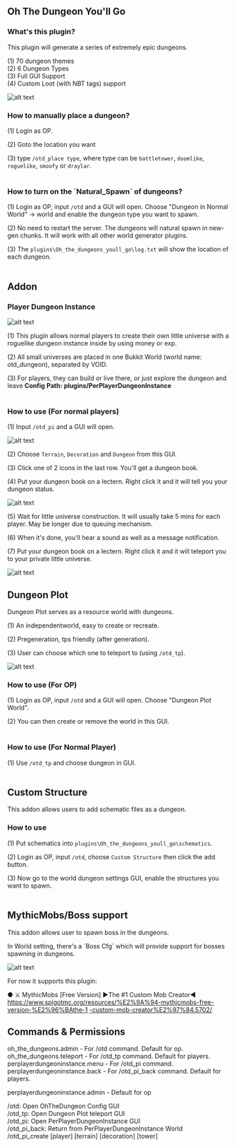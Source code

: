 ## Oh The Dungeon You'll Go
### What's this plugin?

This plugin will generate a series of extremely epic dungeons.

\(1\) 70 dungeon themes  
\(2\) 6 Dungeon Types   
\(3\) Full GUI Support  
\(4\) Custom Loot (with NBT tags) support

![alt text](https://github.com/user-attachments/assets/f37cf9a3-6604-4bd6-b0e3-83b986074800 "Oh The Dungeon You'll Go")

### How to manually place a dungeon?

\(1\) Login as OP.

\(2\) Goto the location you want

\(3\) type `/otd_place type`, where type can be `battletower`,
`doomlike`, `roguelike`, `smoofy` or `draylar`.
<br><br>

### How to turn on the \`Natural_Spawn\` of dungeons?

\(1\) Login as OP, input `/otd` and a GUI will open. Choose "Dungeon in
Normal World" -\> world and enable the dungeon type you want to spawn.

\(2\) No need to restart the server. The dungeons will natural spawn in
new-gen chunks. It will work with all other world generator plugins.

\(3\) The `plugins\Oh_the_dungeons_youll_go\log.txt` will show the
location of each dungeon.
<br><br>

## Addon

### Player Dungeon Instance

![alt text](https://github.com/user-attachments/assets/9d46a4a6-328c-47c5-95d7-edfba846cf9d "Player Dungeon Instance")

\(1\) This plugin allows normal players to create their own little
universe with a roguelike dungeon instance inside by using money or exp.

\(2\) All small universes are placed in one Bukkit World (world name:
otd_dungeon), separated by VOID.

\(3\) For players, they can build or live there, or just explore the
dungeon and leave **Config** **Path:**
**plugins/PerPlayerDungeonInstance**
<br><br>
### How to use (For normal players)
\(1\) Input `/otd_pi` and a GUI will open.

![alt text](https://github.com/user-attachments/assets/c5c84f1e-dd09-4da1-8bd3-449f4c4624cd "Private Dungeon Menu")

\(2\) Choose `Terrain`, `Decoration` and `Dungeon` from this GUI. 

\(3\) Click one of 2 icons in the last row. You'll get a dungeon book.

\(4\) Put your dungeon book on a lectern. Right click it and it will tell you
your dungeon status.

![alt text](https://github.com/user-attachments/assets/149d5f80-7597-484f-8075-eb1ee28b3391 "Lectern")

\(5\) Wait for little universe construction. It will usually take 5 mins
for each player. May be longer due to queuing mechanism.

\(6\) When it's done, you'll hear a sound as well as a message
notification.

\(7\) Put your dungeon book on a lectern. Right click it and it will teleport
you to your private little universe.

![alt text](https://github.com/user-attachments/assets/ef3b04bd-f211-42cf-9d79-d2d23d01c893 "Private World")

## Dungeon Plot

Dungeon Plot serves as a resource world with dungeons.

\(1\) An independentworld, easy to create or recreate.

\(2\) Pregeneration, tps friendly (after generation).

\(3\) User can choose which one to teleport to (using `/otd_tp`).

![alt text](https://github.com/user-attachments/assets/e8868c56-313e-42e7-ac61-97700d3bdbd6 "Dungeon Plot")

### How to use (For OP)

\(1\) Login as OP, input `/otd` and a GUI will open. Choose "Dungeon
Plot World".

\(2\) You can then create or remove the world in this GUI.  
<br>
### How to use (For Normal Player)

\(1\) Use `/otd_tp` and choose dungeon in GUI.
<br><br>
## Custom Structure

This addon allows users to add schematic files as a dungeon.

### How to use

\(1\) Put schematics into
`plugins\Oh_the_dungeons_youll_go\schematics`.

\(2\) Login as OP, input `/otd`, choose `Custom Structure` then
click the add button.

\(3\) Now go to the world dungeon settings GUI, enable the structures
you want to spawn.
<br><br>

## MythicMobs/Boss support

This addon allows user to spawn boss in the dungeons.

In World setting, there's a \`Boss Cfg\` which will provide support for
bosses spawning in dungeons.

![alt text](https://github.com/user-attachments/assets/f3976be0-14ef-4da9-96df-6ec55cc30995 "Mythic Mobs")

For now it supports this plugin:

● ⚔ MythicMobs \[Free Version\] ►The \#1 Custom Mob Creator◄
[<u>https://www.spigotmc.org/resources/%E2%9A%94-mythicmobs-free-version-%E2%96%BAthe-1</u>](https://www.spigotmc.org/resources/%E2%9A%94-mythicmobs-free-version-%E2%96%BAthe-1-custom-mob-creator%E2%97%84.5702/)
[<u>-custom-mob-creator%E2%97%84.5702/</u>](https://www.spigotmc.org/resources/%E2%9A%94-mythicmobs-free-version-%E2%96%BAthe-1-custom-mob-creator%E2%97%84.5702/)


## Commands & Permissions

oh_the_dungeons.admin - For /otd command. Default for op.
oh_the_dungeons.teleport - For /otd_tp command. Default for players.
perplayerdungeoninstance.menu - For /otd_pi command.
perplayerdungeoninstance.back - For /otd_pi_back command. Default for
players.

perplayerdungeoninstance.admin - Default for op

/otd: Open OhTheDungeon Config GUI  
/otd_tp: Open Dungeon Plot teleport GUI  
/otd_pi: Open PerPlayerDungeonInstance GUI  
/otd_pi_back: Return from PerPlayerDungeonInstance World  
/otd_pi_create \[player\] \[terrain\] \[decoration\] \[tower\]
